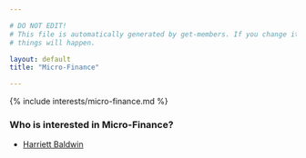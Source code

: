 ```yaml
---

# DO NOT EDIT!
# This file is automatically generated by get-members. If you change it, bad
# things will happen.

layout: default
title: "Micro-Finance"

---
```


{% include interests/micro-finance.md %}

### Who is interested in Micro-Finance?


* [Harriett Baldwin](../members/harriett-baldwin.html)
